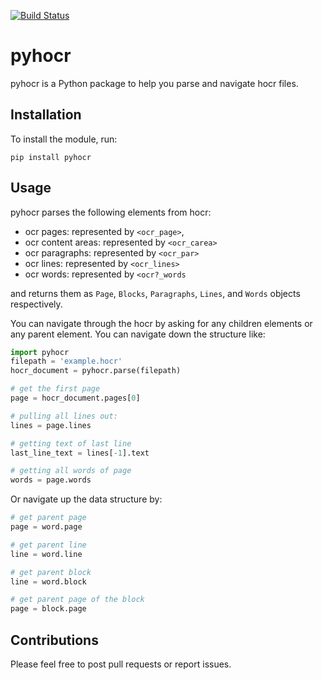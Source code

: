 [![Build Status](https://travis-ci.com/algorythmik/python-hocr.svg?branch=master)](https://travis-ci.com/algorythmik/python-hocr)

# pyhocr

pyhocr is a Python package to help you parse and navigate hocr files.

## Installation

To install the module, run:

`pip install pyhocr`

## Usage

pyhocr parses the following elements from hocr:
- ocr pages: represented by `<ocr_page>`,
- ocr content areas: represented by `<ocr_carea>`
- ocr paragraphs: represented by `<ocr_par>`
- ocr lines: represented by `<ocr_lines>`
- ocr words: represented by `<ocr?_words`

and  returns them  as `Page`, `Blocks`, `Paragraphs`, `Lines`, and `Words` objects respectively.

You can navigate through the hocr by asking for any children elements or any parent element. You can navigate down the structure like:

```python
import pyhocr
filepath = 'example.hocr'
hocr_document = pyhocr.parse(filepath)

# get the first page
page = hocr_document.pages[0]

# pulling all lines out:
lines = page.lines

# getting text of last line
last_line_text = lines[-1].text

# getting all words of page
words = page.words
```

Or navigate up the data structure by:

```python
# get parent page
page = word.page

# get parent line
line = word.line

# get parent block
line = word.block

# get parent page of the block
page = block.page
```

## Contributions

Please feel free to post pull requests or report issues.
